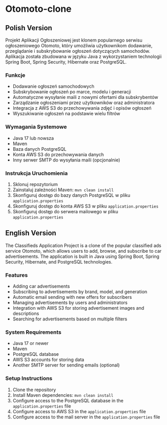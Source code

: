 # Otomoto-clone

## Polish Version

Projekt Aplikacji Ogłoszeniowej jest klonem popularnego serwisu ogłoszeniowego Otomoto, który umożliwia użytkownikom dodawanie, przeglądanie i subskrybowanie ogłoszeń dotyczących samochodów. Aplikacja została zbudowana w języku Java z wykorzystaniem technologii Spring Boot, Spring Security, Hibernate oraz PostgreSQL.

### Funkcje

- Dodawanie ogłoszeń samochodowych
- Subskrybowanie ogłoszeń po marce, modelu i generacji
- Automatyczne wysyłanie maili z nowymi ofertami dla subskrybentów
- Zarządzanie ogłoszeniami przez użytkowników oraz administratora
- Integracja z AWS S3 do przechowywania zdjęć i opisów ogłoszeń
- Wyszukiwanie ogłoszeń na podstawie wielu filtrów

### Wymagania Systemowe

- Java 17 lub nowsza
- Maven
- Baza danych PostgreSQL
- Konta AWS S3 do przechowywania danych
- Inny serwer SMTP do wysyłania maili (opcjonalnie)

### Instrukcja Uruchomienia

1. Sklonuj repozytorium
2. Zainstaluj zależności Maven: `mvn clean install`
3. Skonfiguruj dostęp do bazy danych PostgreSQL w pliku `application.properties`
4. Skonfiguruj dostęp do konta AWS S3 w pliku `application.properties`
5. Skonfiguruj dostęp do serwera mailowego w pliku `application.properties`

## English Version

The Classifieds Application Project is a clone of the popular classified ads service Otomoto, which allows users to add, browse, and subscribe to car advertisements. The application is built in Java using Spring Boot, Spring Security, Hibernate, and PostgreSQL technologies.

### Features

- Adding car advertisements
- Subscribing to advertisements by brand, model, and generation
- Automatic email sending with new offers for subscribers
- Managing advertisements by users and administrators
- Integration with AWS S3 for storing advertisement images and descriptions
- Searching for advertisements based on multiple filters

### System Requirements

- Java 17 or newer
- Maven
- PostgreSQL database
- AWS S3 accounts for storing data
- Another SMTP server for sending emails (optional)

### Setup Instructions

1. Clone the repository
2. Install Maven dependencies: `mvn clean install`
3. Configure access to the PostgreSQL database in the `application.properties` file
4. Configure access to AWS S3 in the `application.properties` file
5. Configure access to the mail server in the `application.properties` file
